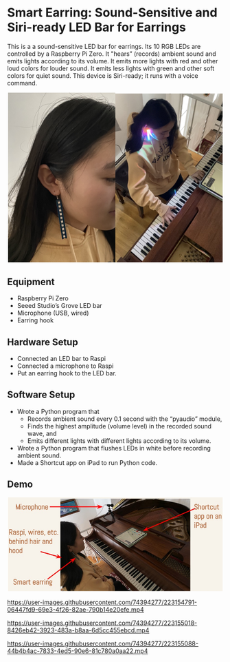 # Smart Earring: Sound-Sensitive and Siri-ready LED Bar for Earrings

This is a a sound-sensitive LED bar for earrings. Its 10 RGB LEDs are controlled by a Raspberry Pi Zero. It "hears” (records) ambient sound and emits lights according to its volume. It emits more lights with red and other loud colors for louder sound. It emits less lights with green and other soft colors for quiet sound. This device is Siri-ready; it runs with a voice command.

<p align="center">
  <img src="images/earring.jpg" width=250><img src="images/earring2.jpg" width=250>
</p>

## Equipment
- Raspberry Pi Zero
- Seeed Studio’s Grove LED bar
- Microphone (USB, wired)
- Earring hook

## Hardware Setup

- Connected an LED bar to Raspi
- Connected a microphone to Raspi
- Put an earring hook to the LED bar.

## Software Setup

- Wrote a Python program that 
  - Records ambient sound every 0.1 second with the “pyaudio” module,
  - Finds the highest amplitude (volume level) in the recorded sound wave, and 
  - Emits different lights with different lights according to its volume. 
- Wrote a Python program that flushes LEDs in white before recording ambient sound. 
- Made a Shortcut app on iPad to run Python code.

## Demo

<p align="center">
  <img src="images/earring3.jpg" width="500">

  https://user-images.githubusercontent.com/74394277/223154791-06447fd9-69e3-4f26-82ae-790b14e20efe.mp4
  
  https://user-images.githubusercontent.com/74394277/223155018-8426eb42-3923-483a-b8aa-6d5cc455ebcd.mp4
  
  https://user-images.githubusercontent.com/74394277/223155088-44b4b4ac-7833-4ed5-90e6-81c780a0aa22.mp4

</p>


